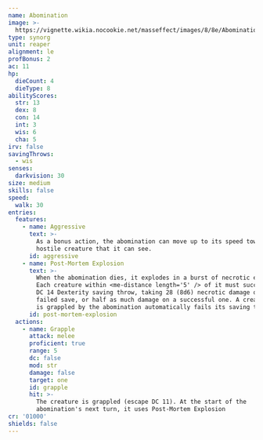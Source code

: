 ```yaml
---
name: Abomination
image: >-
  https://vignette.wikia.nocookie.net/masseffect/images/8/8e/AbominationME3.jpg/revision/latest/scale-to-width-down/316?cb=20121201211954
type: synorg
unit: reaper
alignment: le
profBonus: 2
ac: 11
hp:
  dieCount: 4
  dieType: 8
abilityScores:
  str: 13
  dex: 8
  con: 14
  int: 3
  wis: 6
  cha: 5
irv: false
savingThrows:
  - wis
senses:
  darkvision: 30
size: medium
skills: false
speed:
  walk: 30
entries:
  features:
    - name: Aggressive
      text: >-
        As a bonus action, the abomination can move up to its speed toward a
        hostile creature that it can see.
      id: aggressive
    - name: Post-Mortem Explosion
      text: >-
        When the abomination dies, it explodes in a burst of necrotic energy.
        Each creature within <me-distance length='5' /> of it must succeed on a
        DC 14 Dexterity saving throw, taking 28 (8d6) necrotic damage on a
        failed save, or half as much damage on a successful one. A creature that
        is grappled by the abomination automatically fails its saving throw.
      id: post-mortem-explosion
  actions:
    - name: Grapple
      attack: melee
      proficient: true
      range: 5
      dc: false
      mod: str
      damage: false
      target: one
      id: grapple
      hit: >-
        The creature is grappled (escape DC 11). At the start of the
        abomination's next turn, it uses Post-Mortem Explosion
cr: '01000'
shields: false
---
```

